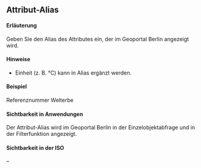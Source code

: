 ## Attribut-Alias

#### Erläuterung
Geben Sie den Alias des Attributes ein, der im Geoportal Berlin angezeigt wird.

#### Hinweise
* Einheit (z. B. °C) kann in Alias ergänzt werden.

#### Beispiel
Referenznummer Welterbe

#### Sichtbarkeit in Anwendungen
Der Attribut-Alias wird im Geoportal Berlin in der Einzelobjektabfrage und in der Filterfunktion angezeigt.

#### Sichtbarkeit in der ISO
–
